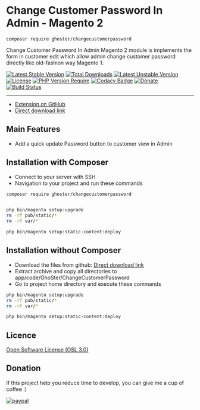 # Change Customer Password In Admin - Magento 2

    composer require ghoster/changecustomerpassword


Change Customer Password In Admin Magento 2 module is implements the form in customer edit which allow admin change customer password directly like old-fashion way Magento 1.

[![Latest Stable Version](http://poser.pugx.org/ghoster/changecustomerpassword/v)](https://packagist.org/packages/ghoster/changecustomerpassword)
[![Total Downloads](http://poser.pugx.org/ghoster/changecustomerpassword/downloads)](https://packagist.org/packages/ghoster/changecustomerpassword)
[![Latest Unstable Version](http://poser.pugx.org/ghoster/changecustomerpassword/v/unstable)](https://packagist.org/packages/ghoster/changecustomerpassword)
[![License](http://poser.pugx.org/ghoster/changecustomerpassword/license)](https://packagist.org/packages/ghoster/changecustomerpassword)
[![PHP Version Require](http://poser.pugx.org/ghoster/changecustomerpassword/require/php)](https://packagist.org/packages/ghoster/changecustomerpassword)
[![Codacy Badge](https://app.codacy.com/project/badge/Grade/ae1071a530754edc944356b4e1bcb92f)](https://www.codacy.com/gh/tuyennn/magento2-change-customer-password/dashboard?utm_source=github.com&amp;utm_medium=referral&amp;utm_content=tuyennn/magento2-change-customer-password&amp;utm_campaign=Badge_Grade)
[![Donate](https://img.shields.io/badge/Donate-PayPal-green.svg)](https://www.paypal.me/thinghost)
[![Build Status](https://app.travis-ci.com/tuyennn/magento2-change-customer-password.svg?branch=master)](https://app.travis-ci.com/github/tuyennn/magento2-change-customer-password)


---
- [Extension on GitHub](https://github.com/tuyennn/magento2-change-customer-password)
- [Direct download link](https://github.com/tuyennn/magento2-change-customer-password/tarball/master)

## Main Features

* Add a quick update Password button to customer view in Admin

## Installation with Composer

* Connect to your server with SSH
* Navigation to your project and run these commands
 
```bash
composer require ghoster/changecustomerpassword


php bin/magento setup:upgrade
rm -rf pub/static/* 
rm -rf var/*

php bin/magento setup:static-content:deploy
```

## Installation without Composer

* Download the files from github: [Direct download link](https://github.com/tuyennn/magento2-change-customer-password/tarball/master)
* Extract archive and copy all directories to app/code/GhoSter/ChangeCustomerPassword
* Go to project home directory and execute these commands

```bash
php bin/magento setup:upgrade
rm -rf pub/static/* 
rm -rf var/*

php bin/magento setup:static-content:deploy
```
## Licence
[Open Software License (OSL 3.0)](http://opensource.org/licenses/osl-3.0.php)


## Donation
If this project help you reduce time to develop, you can give me a cup of coffee :) 

[![paypal](https://www.paypalobjects.com/en_US/i/btn/btn_donateCC_LG.gif)](https://www.paypal.me/thinghost)
